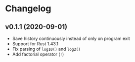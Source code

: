 # Changelog

## v0.1.1 (2020-09-01)

* Save history continuously instead of only on program exit
* Support for Rust 1.43.1
* Fix parsing of `log10()` and `log2()`
* Add factorial operator (`!`)
